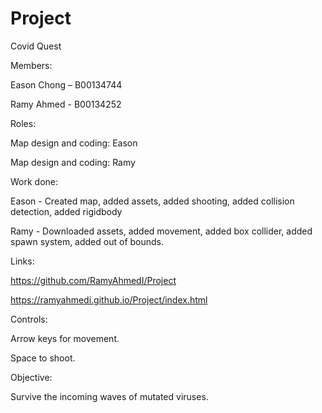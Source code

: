 # Project
Covid Quest

Members:

Eason Chong – B00134744

Ramy Ahmed - B00134252

 

Roles:

Map design and coding: Eason

Map design and coding: Ramy

 

Work done:

Eason - Created map, added assets, added shooting, added collision detection, added rigidbody

Ramy - Downloaded assets, added movement, added box collider, added spawn system, added out of bounds.

 

Links:

https://github.com/RamyAhmedI/Project

https://ramyahmedi.github.io/Project/index.html

 

Controls:

Arrow keys for movement.

Space to shoot.

 

Objective:

Survive the incoming waves of mutated viruses.
